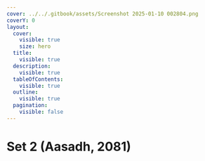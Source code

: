 ```yaml
---
cover: ../../.gitbook/assets/Screenshot 2025-01-10 002804.png
coverY: 0
layout:
  cover:
    visible: true
    size: hero
  title:
    visible: true
  description:
    visible: true
  tableOfContents:
    visible: true
  outline:
    visible: true
  pagination:
    visible: false
---
```


# Set 2 (Aasadh, 2081)

